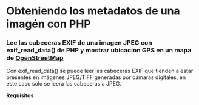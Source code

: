 # Obteniendo los metadatos de una imagén con PHP
### Lee las cabeceras EXIF de una imagen JPEG con exif_read_data() de PHP y mostrar ubicación GPS en un mapa de <a href="https://www.openstreetmap.org/">OpenStreetMap</a> ###

Con exif_read_data() se puede leer las cabeceras EXIF que tienden a estar presentes en imágenes JPEG/TIFF generadas por cámaras digitales, en este caso solo se leera las cabeceras a JPEG.

**Requisitos**
